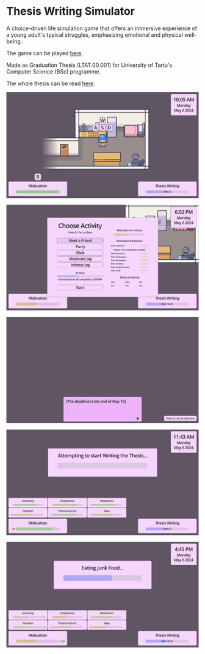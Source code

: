 # Thesis Writing Simulator
A choice-driven life simulation game that offers an immersive experience of a young adult's typical struggles, emphasizing emotional and physical well-being.

The game can be played [here](https://mihkelroomet.itch.io/thesis-writing-simulator).

Made as Graduation Thesis (LTAT.00.001) for University of Tartu's Computer Science (BSc) programme.

The whole thesis can be read [here](https://drive.google.com/file/d/1l_y_8T0XGjZLlfTBdbm99vyPiB9ony6S/view?usp=sharing).

![game start](https://github.com/mihkelroomet/life-simulator/blob/main/showcase/2024-05-11%20Final/game_start.png)

![choosing activity](https://github.com/mihkelroomet/life-simulator/blob/main/showcase/2024-05-11%20Final/choosing_activity.png)

![intro](https://github.com/mihkelroomet/life-simulator/blob/main/showcase/2024-05-11%20Final/intro.png)

![activity attempt](https://github.com/mihkelroomet/life-simulator/blob/main/showcase/2024-05-11%20Final/activity_attempt.png)

![doing activity](https://github.com/mihkelroomet/life-simulator/blob/main/showcase/2024-05-11%20Final/doing_activity.png)
